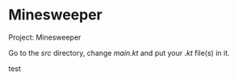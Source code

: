 # Minesweeper

Project: Minesweeper

Go to the *src* directory, change *main.kt* and put your *.kt* file(s) in it.

test
